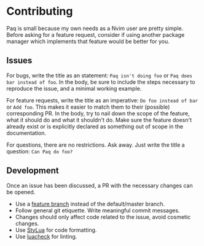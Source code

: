 # Contributing

Paq is small because my own needs as a Nvim user are pretty simple.
Before asking for a feature request, consider if using another package manager
which implements that feature would be better for you.


## Issues

For bugs, write the title as an statement:
`Paq isn't doing foo` or `Paq does bar instead of foo`.
In the body, be sure to include the steps necessary to reproduce the issue,
and a minimal working example.

For feature requests, write the title as an imperative:
`Do foo instead of bar` or `Add foo`.
This makes it easier to match them to their (possible) corresponding PR.
In the body, try to nail down the scope of the feature, what it should do
and what it shouldn't do.
Make sure the feature doesn't already exist or is explicitly declared as something
out of scope in the documentation.

For questions, there are no restrictions. Ask away. Just write the title a
question: `Can Paq do foo?`


## Development

Once an issue has been discussed, a PR with the necessary changes can be opened.

- Use a [feature branch](https://www.atlassian.com/git/tutorials/comparing-workflows/feature-branch-workflow)
  instead of the default/master branch.
- Follow general git etiquette. Write meaningful commit messages.
- Changes should only affect code related to the issue, avoid cosmetic changes.
- Use [StyLua](https://github.com/JohnnyMorganz/StyLua) for code formatting.
- Use [luacheck](https://github.com/mpeterv/luacheck) for linting.
